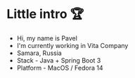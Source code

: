 # Little intro 🏆
* Hi, my name is Pavel
* I'm currently working in Vita Company
* Samara, Russia
* Stack - Java + Spring Boot 3
* Platform - MacOS / Fedora 14
